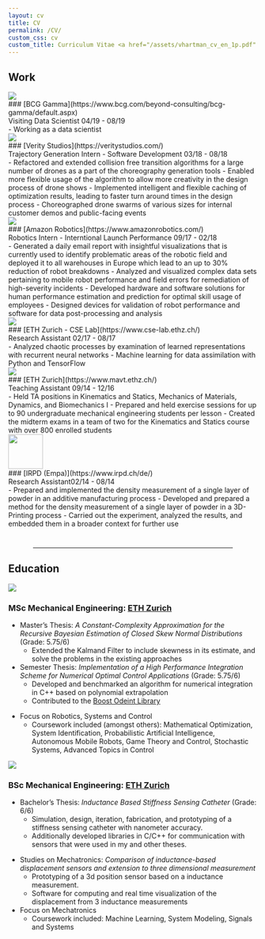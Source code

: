 ```yaml
---
layout: cv
title: CV
permalink: /CV/
custom_css: cv
custom_title: Curriculum Vitae <a href="/assets/vhartman_cv_en_1p.pdf" style='font-size:18px; color:9a9a9a;'>[PDF]</a>
---
```


## Work

<div style="position: relative;"><img src="{{ site.url }}/assets/bcg-gamma-logo.png" class="side-image"></div>
### [BCG Gamma](https://www.bcg.com/beyond-consulting/bcg-gamma/default.aspx)
<div class='subtitle'>Visiting Data Scientist <span class="position-duration">04/19 - 08/19</span></div>
- Working as a data scientist

<div style="position: relative;"><img src="{{ site.url }}/assets/verity-logo.jpg" class="side-image"></div>
### [Verity Studios](https://veritystudios.com/)
<div class='subtitle'>Trajectory Generation Intern - Software Development <span class="position-duration">03/18 - 08/18</span></div>
- Refactored and extended collision free transition algorithms for a large number of drones as a part of the choreography generation tools
- Enabled more flexible usage of the algorithm to allow more creativity in the design process of drone shows
- Implemented intelligent and flexible caching of optimization results, leading to faster turn around times in the design process
- Choreographed drone swarms of various sizes for internal customer demos and public-facing events

<div style="position: relative;"><img src="{{ site.url }}/assets/amazon-robotics-logo.jpg" class="side-image"></div>
### [Amazon Robotics](https://www.amazonrobotics.com/)
<div class='subtitle'>Robotics Intern - Interntional Launch Performance <span class="position-duration">09/17 - 02/18</span></div>
- Generated a daily email report with insightful visualizations that is currently used to identify problematic areas of the robotic field and
deployed it to all warehouses in Europe which lead to an up to 30% reduction of robot breakdowns
- Analyzed and visualized complex data sets pertaining to mobile robot performance and field errors for remediation of high-severity incidents
- Developed hardware and software solutions for human performance estimation and prediction for optimal skill usage of employees
- Designed devices for validation of robot performance and software for data post-processing and analysis

<div style="position: relative;"><img src="{{ site.url }}/assets/eth-logo.jpg" class="side-image"></div>
### [ETH Zurich - CSE Lab](https://www.cse-lab.ethz.ch/)
<div class='subtitle'>Research Assistant <span class="position-duration">02/17 - 08/17</span></div>
- Analyzed chaotic processes by examination of learned representations with recurrent neural networks
- Machine learning for data assimilation with Python and TensorFlow

<div style="position: relative;"><img src="{{ site.url }}/assets/eth-logo.jpg" class="side-image"></div>
### [ETH Zurich](https://www.mavt.ethz.ch/)
<div class='subtitle'>Teaching Assistant <span class="position-duration">09/14 - 12/16</span></div>
- Held TA positions in Kinematics and Statics, Mechanics of Materials, Dynamics, and Biomechanics I
- Prepared and held exercise sessions for up to 90 undergraduate mechanical engineering students per lesson
- Created the midterm exams in a team of two for the Kinematics and Statics course with over 800 enrolled students

<div style="position: relative;"><img src="{{ site.url }}/assets/irpd-logo.png" class="side-image" style="width: 70px; left: -100px;"></div>
### [IRPD (Empa)](https://www.irpd.ch/de/)
<div class='subtitle'>Research Assistant<span class="position-duration">02/14 - 08/14</span></div>
- Prepared and implemented the density measurement of a single layer of powder in an additive manufacturing process
- Developed and prepared a method for the density measurement of a single layer of powder in a 3D-Printing process 
- Carried out the experiment, analyzed the results, and embedded them in a broader context for further use

<hr style="width:80%;margin-left: auto; margin-right: auto; margin-top: 40px;margin-bottom: 20px;">

## Education
<div style="position: relative;"><img src="{{ site.url }}/assets/eth-logo.jpg" class="side-image"></div>

### MSc Mechanical Engineering: [ETH Zurich](https://www.mavt.ethz.ch/)
- Master’s Thesis: *A Constant-Complexity Approximation for the Recursive Bayesian Estimation of Closed Skew Normal Distributions* (Grade: 5.75/6)
  - Extended the Kalmand Filter to include skewness in its estimate, and solve the problems in the existing approaches
- Semester Thesis: *Implementation of a High Performance Integration Scheme for Numerical Optimal Control Applications* (Grade: 5.75/6)
  - Developed and benchmarked an algorithm for numerical integration in C++ based on polynomial extrapolation
  - Contributed to the [Boost Odeint Library](https://www.boost.org/doc/libs/1_66_0/libs/numeric/odeint/doc/html/index.html)
<!---  - More details [here]({% post_url 2018-03-26-Adams-Bashforth-Boost-Odeint %})--->
- Focus on Robotics, Systems and Control
  - Coursework included (amongst others): Mathematical Optimization, System Identification, Probabilistic Artificial Intelligence, Autonomous Mobile Robots, Game Theory and Control, Stochastic Systems, Advanced Topics in Control


<div style="position: relative;"><img src="{{ site.url }}/assets/eth-logo.jpg" class="side-image"></div>

### BSc Mechanical Engineering: [ETH Zurich](https://www.mavt.ethz.ch/)
- Bachelor’s Thesis: *Inductance Based Stiffness Sensing Catheter* (Grade: 6/6)
  - Simulation, design, iteration, fabrication, and prototyping of a stiffness sensing catheter with nanometer accuracy.
  - Additionally developed libraries in C/C++ for communication with sensors that were used in my and other theses.
<!---  - More details [here]({% post_url 2018-03-27-Stiffness-sensing-catheter %})--->
- Studies on Mechatronics: *Comparison of inductance-based displacement sensors and extension to three dimensional measurement*
  - Prototyping of a 3d position sensor based on a inductance measurement.
  - Software for computing and real time visualization of the displacement from 3 inductance measurements
- Focus on Mechatronics
  - Coursework included: Machine Learning, System Modeling, Signals and Systems